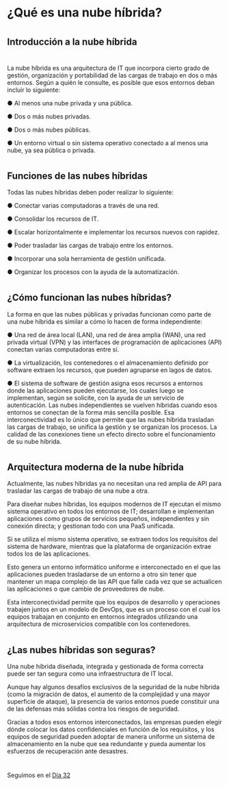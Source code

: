 
# ¿Qué es una nube híbrida?
#


## Introducción a la nube híbrida

#

La nube híbrida es una arquitectura de IT que incorpora cierto grado de gestión, organización y portabilidad de las cargas de trabajo en dos o más entornos. Según a quién le consulte, es posible que esos entornos deban incluir lo siguiente:


● Al menos una nube privada y una pública.

● Dos o más nubes privadas.

● Dos o más nubes públicas.

● Un entorno virtual o sin sistema operativo conectado a al menos una nube, ya sea pública o privada.

#
#
## Funciones de las nubes híbridas


Todas las nubes híbridas deben poder realizar lo siguiente: 

● Conectar varias computadoras a través de una red.

● Consolidar los recursos de IT.

● Escalar horizontalmente e implementar los recursos nuevos con rapidez.

● Poder trasladar las cargas de trabajo entre los entornos.

● Incorporar una sola herramienta de gestión unificada. 

● Organizar los procesos con la ayuda de la automatización.

#
#
## ¿Cómo funcionan las nubes híbridas?


La forma en que las nubes públicas y privadas funcionan como parte de una nube híbrida es similar a cómo lo hacen de forma independiente:

● Una red de área local (LAN), una red de área amplia (WAN), una red privada virtual (VPN) y las interfaces de programación de aplicaciones (API) conectan varias computadoras entre sí. 

● La virtualización, los contenedores o el almacenamiento definido por software extraen los recursos, que pueden agruparse en lagos de datos.

● El sistema de software de gestión asigna esos recursos a entornos donde las aplicaciones pueden ejecutarse, los cuales luego se implementan, según se solicite, con la ayuda de un servicio de autenticación. Las nubes independientes se vuelven híbridas cuando esos entornos se conectan de la forma más sencilla posible. Esa interconectividad es lo único que permite que las nubes híbrida trasladan las cargas de trabajo, se unifica la gestión y se organizan los procesos. La calidad de las conexiones tiene un efecto directo sobre el funcionamiento de su nube híbrida.

#
#
## Arquitectura moderna de la nube híbrida


Actualmente, las nubes híbridas ya no necesitan una red amplia de API para trasladar las cargas de trabajo de una nube a otra. 

Para diseñar nubes híbridas, los equipos modernos de IT ejecutan el mismo sistema operativo en todos los entornos de IT; desarrollan e implementan aplicaciones como grupos de servicios pequeños, independientes y sin conexión directa; y gestionan todo con una PaaS unificada.


Si se utiliza el mismo sistema operativo, se extraen todos los requisitos del sistema de hardware, mientras que la plataforma de organización extrae todos los de las aplicaciones. 

Esto genera un entorno informático uniforme e interconectado en el que las aplicaciones pueden trasladarse de un entorno a otro sin tener que mantener un mapa complejo de las API que falle cada vez que se actualicen las aplicaciones o que cambie de proveedores de nube.


Esta interconectividad permite que los equipos de desarrollo y operaciones trabajen juntos en un modelo de DevOps, que es un proceso con el cual los equipos trabajan en conjunto en entornos integrados utilizando una arquitectura de microservicios compatible con los contenedores.


#
#
## ¿Las nubes híbridas son seguras?

Una nube híbrida diseñada, integrada y gestionada de forma correcta puede ser tan segura como una infraestructura de IT local. 

Aunque hay algunos desafíos exclusivos de la seguridad de la nube híbrida (como la migración de datos, el aumento de la complejidad y una mayor superficie de ataque), la presencia de varios entornos puede constituir una de las defensas más sólidas contra los riesgos de seguridad. 

Gracias a todos esos entornos interconectados, las empresas pueden elegir dónde colocar los datos confidenciales en función de los requisitos, y los equipos de seguridad pueden adoptar de manera uniforme un sistema de almacenamiento en la nube que sea redundante y pueda aumentar los esfuerzos de recuperación ante desastres.







#
#
#
#
#

Seguimos en el [Día 32](day32.md) 

